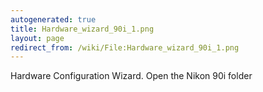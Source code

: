 ```yaml
---
autogenerated: true
title: Hardware_wizard_90i_1.png
layout: page
redirect_from: /wiki/File:Hardware_wizard_90i_1.png
---
```


Hardware Configuration Wizard. Open the Nikon 90i folder
